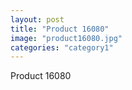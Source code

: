 ```yaml
---
layout: post
title: "Product 16080"
image: "product16080.jpg"
categories: "category1"
---
```

Product 16080
